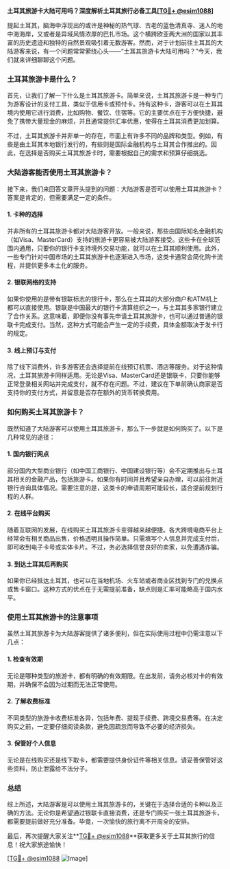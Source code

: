 **土耳其旅游卡大陆可用吗？深度解析土耳其旅行必备工具[[TG💪+ @esim1088](https://t.me/s/esim1088)]**

提起土耳其，脑海中浮现出的或许是神秘的热气球、古老的蓝色清真寺、迷人的地中海海岸，又或者是异域风情浓厚的巴扎市场。这个横跨欧亚两大洲的国家以其丰富的历史遗迹和独特的自然景观吸引着无数游客。然而，对于计划前往土耳其的大陆游客来说，有一个问题常常萦绕心头——“土耳其旅游卡大陆可用吗？”今天，我们就来详细聊聊这个问题。

### 土耳其旅游卡是什么？

首先，让我们了解一下什么是土耳其旅游卡。简单来说，土耳其旅游卡是一种专门为游客设计的支付工具，类似于信用卡或预付卡。持有这种卡，游客可以在土耳其境内使用它进行消费，比如购物、餐饮、住宿等。它的主要优点在于方便快捷，避免了携带大量现金的麻烦，并且通常提供汇率优惠，使得在土耳其消费更加划算。

不过，土耳其旅游卡并非单一的存在，市面上有许多不同的品牌和类型。例如，有些是由土耳其本地银行发行的，有些则是国际金融机构与土耳其合作推出的。因此，在选择是否购买土耳其旅游卡时，需要根据自己的需求和预算仔细挑选。

### 大陆游客能否使用土耳其旅游卡？

接下来，我们来回答文章开头提到的问题：大陆游客是否可以使用土耳其旅游卡？答案是肯定的，但需要满足一定的条件。

#### 1. **卡种的选择**
并非所有的土耳其旅游卡都对大陆游客开放。一般来说，那些由国际知名金融机构（如Visa、MasterCard）支持的旅游卡更容易被大陆游客接受。这些卡在全球范围内通用，只要你的银行卡支持境外交易功能，就可以在土耳其顺利使用。此外，一些专门针对中国市场的土耳其旅游卡也逐渐进入市场，这类卡通常会简化购卡流程，并提供更多本土化的服务。

#### 2. **银联网络的支持**
如果你使用的是带有银联标志的银行卡，那么在土耳其的大部分商户和ATM机上都可以直接使用。银联是中国最大的银行卡清算组织之一，与土耳其多家银行建立了合作关系。这意味着，即便你没有事先申请土耳其旅游卡，也可以通过普通的银联卡完成支付。当然，这种方式可能会产生一定的手续费，具体金额取决于发卡行的规定。

#### 3. **线上预订与支付**
除了线下消费外，许多游客还会选择提前在线预订机票、酒店等服务。对于这种情况，土耳其旅游卡同样适用。无论是Visa、MasterCard还是银联卡，只要你能够正常登录相关网站并完成支付，就不存在问题。不过，建议在下单前确认商家是否支持你的支付方式，并留意是否存在额外的货币转换费用。

### 如何购买土耳其旅游卡？

既然知道了大陆游客可以使用土耳其旅游卡，那么下一步就是如何购买了。以下是几种常见的途径：

#### 1. **国内银行网点**
部分国内大型商业银行（如中国工商银行、中国建设银行等）会不定期推出与土耳其相关的金融产品，包括旅游卡。如果你有时间并且希望亲自办理，可以前往附近银行咨询具体情况。需要注意的是，这类卡的申请周期可能较长，适合提前规划行程的人群。

#### 2. **在线平台购买**
随着互联网的发展，在线购买土耳其旅游卡变得越来越便捷。各大跨境电商平台上经常会有相关商品出售，价格透明且操作简单。只需填写个人信息并完成支付后，即可收到电子卡号或实体卡片。不过，务必选择信誉良好的卖家，以免遭遇诈骗。

#### 3. **到达土耳其后再购买**
如果你已经抵达土耳其，也可以在当地机场、火车站或者商业区找到专门的兑换点或售卡窗口。这种方式的优点在于无需提前准备，缺点则是汇率可能略高于国内水平。

### 使用土耳其旅游卡的注意事项

虽然土耳其旅游卡为大陆游客提供了诸多便利，但在实际使用过程中仍需注意以下几点：

#### 1. **检查有效期**
无论是哪种类型的旅游卡，都有明确的有效期限。在出发前，请务必核对卡的有效期，并确保不会因为过期而无法正常使用。

#### 2. **了解收费标准**
不同类型的旅游卡收费标准各异，包括年费、提现手续费、跨境交易费等。在决定购买之前，一定要仔细阅读条款，避免因疏忽而导致不必要的经济损失。

#### 3. **保管好个人信息**
无论是在线购买还是线下取卡，都需要提供身份证件等相关信息。请妥善保管好这些资料，防止泄露给不法分子。

### 总结

综上所述，大陆游客是可以使用土耳其旅游卡的，关键在于选择合适的卡种以及正确的方法。无论你是希望通过银联卡直接消费，还是专门购买一张土耳其旅游卡，都需要提前做好充分准备。毕竟，一次愉快的旅行离不开周全的安排。

最后，再次提醒大家关注**[TG💪+ @esim1088](https://t.me/s/esim1088)**获取更多关于土耳其旅行的信息！祝大家旅途愉快！

[[TG💪+ @esim1088](https://t.me/s/esim1088) ![Image](https://i.postimg.cc/4NQfJmqS/Snipaste-2025-05-13-00-14-12.png)]